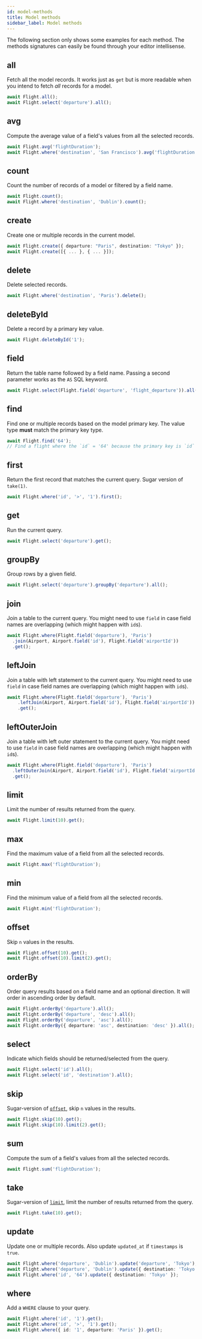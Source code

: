 ```yaml
---
id: model-methods
title: Model methods
sidebar_label: Model methods
---
```


The following section only shows some examples for each method. The methods signatures can easily be found through your editor intellisense.

## all

Fetch all the model records. It works just as `get` but is more readable when you intend to fetch _all_ records for a model.

```typescript
await Flight.all();
await Flight.select('departure').all();
```

## avg

Compute the average value of a field's values from all the selected records.

```typescript
await Flight.avg('flightDuration');
await Flight.where('destination', 'San Francisco').avg('flightDuration');
```

## count

Count the number of records of a model or filtered by a field name.

```typescript
await Flight.count();
await Flight.where('destination', 'Dublin').count();
```

## create

Create one or multiple records in the current model.

```typescript
await Flight.create({ departure: "Paris", destination: "Tokyo" });
await Flight.create([{ ... }, { ... }]);
```

## delete

Delete selected records.

```typescript
await Flight.where('destination', 'Paris').delete();
```

## deleteById

Delete a record by a primary key value.

```typescript
await Flight.deleteById('1');
```

## field

Return the table name followed by a field name. Passing a second parameter works as the `AS` SQL keyword.

```typescript
await Flight.select(Flight.field('departure', 'flight_departure')).all();
```

## find

Find one or multiple records based on the model primary key. The value type **must** match the primary key type.

```typescript
await Flight.find('64');
// Find a flight where the `id` = '64' because the primary key is `id`
```

## first

Return the first record that matches the current query. Sugar version of `take(1)`.

```typescript
await Flight.where('id', '>', '1').first();
```

## get

Run the current query.

```typescript
await Flight.select('departure').get();
```

## groupBy

Group rows by a given field.

```typescript
await Flight.select('departure').groupBy('departure').all();
```

## join

Join a table to the current query. You might need to use `field` in case field names are overlapping (which might happen with `id`s).

```typescript
await Flight.where(Flight.field('departure'), 'Paris')
  .join(Airport, Airport.field('id'), Flight.field('airportId'))
  .get();
```

## leftJoin

Join a table with left statement to the current query. You might need to use `field` in case field names are overlapping (which might happen with `id`s).

```typescript
await Flight.where(Flight.field('departure'), 'Paris')
	.leftJoin(Airport, Airport.field('id'), Flight.field('airportId'))
	.get();
```

## leftOuterJoin

Join a table with left outer statement to the current query. You might need to use `field` in case field names are overlapping (which might happen with `id`s).

```typescript
await Flight.where(Flight.field('departure'), 'Paris')
  .leftOuterJoin(Airport, Airport.field('id'), Flight.field('airportId'))
  .get();
```

## limit

Limit the number of results returned from the query.

```typescript
await Flight.limit(10).get();
```

## max

Find the maximum value of a field from all the selected records.

```typescript
await Flight.max('flightDuration');
```

## min

Find the minimum value of a field from all the selected records.

```typescript
await Flight.min('flightDuration');
```

## offset

Skip `n` values in the results.

```typescript
await Flight.offset(10).get();
await Flight.offset(10).limit(2).get();
```

## orderBy

Order query results based on a field name and an optional direction. It will order in ascending order by default.

```typescript
await Flight.orderBy('departure').all();
await Flight.orderBy('departure', 'desc').all();
await Flight.orderBy('departure', 'asc').all();
await Flight.orderBy({ departure: 'asc', destination: 'desc' }).all();
```

## select

Indicate which fields should be returned/selected from the query.

```typescript
await Flight.select('id').all();
await Flight.select('id', 'destination').all();
```

## skip

Sugar-version of [`offset`](#offset), skip `n` values in the results.

```typescript
await Flight.skip(10).get();
await Flight.skip(10).limit(2).get();
```

## sum

Compute the sum of a field's values from all the selected records.

```typescript
await Flight.sum('flightDuration');
```

## take

Sugar-version of [`limit`](#limit), limit the number of results returned from the query.

```typescript
await Flight.take(10).get();
```

## update

Update one or multiple records. Also update `updated_at` if `timestamps` is `true`.

```typescript
await Flight.where('departure', 'Dublin').update('departure', 'Tokyo');
await Flight.where('departure', 'Dublin').update({ destination: 'Tokyo' });
await Flight.where('id', '64').update({ destination: 'Tokyo' });
```

## where

Add a `WHERE` clause to your query.

```typescript
await Flight.where('id', '1').get();
await Flight.where('id', '>', '1').get();
await Flight.where({ id: '1', departure: 'Paris' }).get();
```
